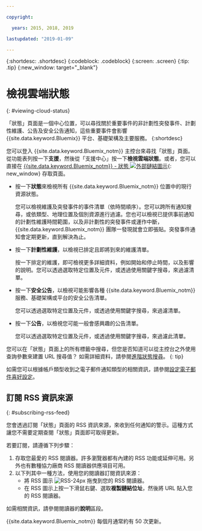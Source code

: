```yaml
---

copyright:

  years: 2015, 2018, 2019 

lastupdated: "2019-01-09"

---
```


{:shortdesc: .shortdesc}
{:codeblock: .codeblock}
{:screen: .screen}
{:tip: .tip}
{:new_window: target="_blank"}

# 檢視雲端狀態
{: #viewing-cloud-status}

「狀態」頁面是一個中心位置，可以尋找關於重要事件的非計劃性突發事件、計劃性維護、公告及安全公告通知，這些重要事件會影響 {{site.data.keyword.Bluemix}} 平台、基礎架構及主要服務。
{:shortdesc}

您可以登入 {{site.data.keyword.Bluemix_notm}} 主控台來尋找「狀態」頁面。從功能表列按一下**支援**，然後從「支援中心」按一下**檢視雲端狀態**。或者，您可以直接在 [{{site.data.keyword.Bluemix_notm}} - 狀態 ![外部鏈結圖示](../icons/launch-glyph.svg "外部鏈結圖示")](https://cloud.ibm.com/status){: new_window} 存取頁面。

* 按一下**狀態**來檢視所有 {{site.data.keyword.Bluemix_notm}} 位置中的現行資源狀態。 

  您可以檢視維護及突發事件的事件清單（依時間順序）。您可以跨所有通知搜尋，或依類型、地理位置及個別資源進行過濾。您也可以檢視已提供事前通知的計劃性維護時間範圍，以及非計劃性的突發事件或運作中斷，{{site.data.keyword.Bluemix_notm}} 團隊一發現就會立即張貼。突發事件通知會定期更新，直到解決為止。

* 按一下**計劃性維護**，以檢視已排定且即將到來的維護清單。 

  按一下排定的維護，即可檢視更多詳細資料，例如開始和停止時間，以及影響的說明。您可以透過選取特定位置及元件，或透過使用關鍵字搜尋，來過濾清單。

* 按一下**安全公告**，以檢視可能影響各種 {{site.data.keyword.Bluemix_notm}} 服務、基礎架構或平台的安全公告清單。

  您可以透過選取特定位置及元件，或透過使用關鍵字搜尋，來過濾清單。

* 按一下**公告**，以檢視您可能一般會感興趣的公告清單。

  您可以透過選取特定位置及元件，或透過使用關鍵字搜尋，來過濾此清單。

您可以在「狀態」頁面上的所有標籤中搜尋，但您是否知道可以從主控台之外使用查詢參數來建置 URL 搜尋值？
如需詳細資料，請參閱[進階狀態搜尋](/docs/get-support/status_search.html)。
{: tip}

如需您可以根據帳戶類型收到之電子郵件通知類型的相關資訊，請參閱[設定電子郵件喜好設定](/docs/account/email.html)。 

## 訂閱 RSS 資訊來源
{: #subscribing-rss-feed}

您會透過訂閱「狀態」頁面的 RSS 資訊來源，來收到任何通知的警示。這種方式讓您不需要定期查閱「狀態」頁面即可取得更新。

若要訂閱，請遵循下列步驟：

1. 存取您最愛的 RSS 閱讀器。許多瀏覽器都有內建的 RSS 功能或延伸可用。另外也有數種協力廠商 RSS 閱讀器供應項目可用。 
2. 以下列其中一種方法，使用您的閱讀器訂閱資訊來源：
    * 將 RSS 圖示 ![RSS-24px](../icons/RSS-24px.svg) 拖曳到您的 RSS 閱讀器。
    * 在 RSS 圖示上按一下滑鼠右鍵、選取**複製鏈結位址**，然後將 URL 貼入您的 RSS 閱讀器。

如需相關資訊，請參閱閱讀器的**說明**區段。

{{site.data.keyword.Bluemix_notm}} 每個月通常約有 50 次更新。








